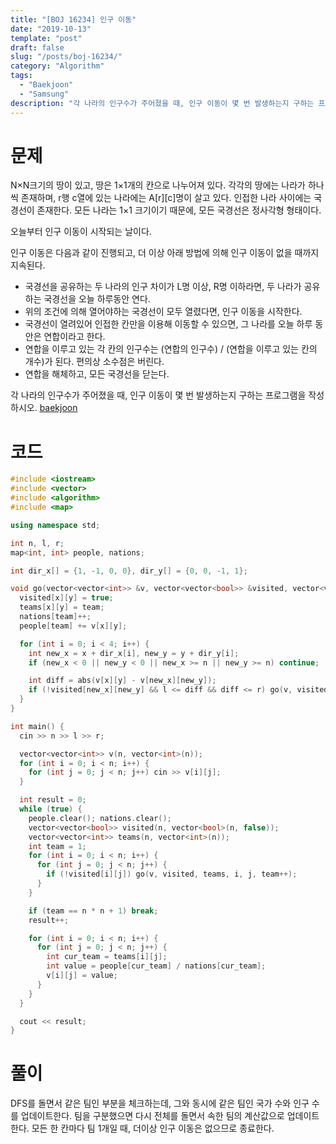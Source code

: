 ```yaml
---
title: "[BOJ 16234] 인구 이동"
date: "2019-10-13"
template: "post"
draft: false
slug: "/posts/boj-16234/"
category: "Algorithm"
tags:
  - "Baekjoon"
  - "Samsung"
description: "각 나라의 인구수가 주어졌을 때, 인구 이동이 몇 번 발생하는지 구하는 프로그램을 작성하시오."
---
```


# 문제

N×N크기의 땅이 있고, 땅은 1×1개의 칸으로 나누어져 있다. 각각의 땅에는 나라가 하나씩 존재하며, r행 c열에 있는 나라에는 A[r][c]명이 살고 있다. 인접한 나라 사이에는 국경선이 존재한다. 모든 나라는 1×1 크기이기 때문에, 모든 국경선은 정사각형 형태이다.

오늘부터 인구 이동이 시작되는 날이다.

인구 이동은 다음과 같이 진행되고, 더 이상 아래 방법에 의해 인구 이동이 없을 때까지 지속된다.

- 국경선을 공유하는 두 나라의 인구 차이가 L명 이상, R명 이하라면, 두 나라가 공유하는 국경선을 오늘 하루동안 연다.
- 위의 조건에 의해 열어야하는 국경선이 모두 열렸다면, 인구 이동을 시작한다.
- 국경선이 열려있어 인접한 칸만을 이용해 이동할 수 있으면, 그 나라를 오늘 하루 동안은 연합이라고 한다.
- 연합을 이루고 있는 각 칸의 인구수는 (연합의 인구수) / (연합을 이루고 있는 칸의 개수)가 된다. 편의상 소수점은 버린다.
- 연합을 해체하고, 모든 국경선을 닫는다.

각 나라의 인구수가 주어졌을 때, 인구 이동이 몇 번 발생하는지 구하는 프로그램을 작성하시오. [baekjoon](https://www.acmicpc.net/problem/16234)

# 코드

```c++
#include <iostream>
#include <vector>
#include <algorithm>
#include <map>

using namespace std;

int n, l, r;
map<int, int> people, nations;

int dir_x[] = {1, -1, 0, 0}, dir_y[] = {0, 0, -1, 1};

void go(vector<vector<int>> &v, vector<vector<bool>> &visited, vector<vector<int>> &teams, int x, int y, int team) {
  visited[x][y] = true;
  teams[x][y] = team;
  nations[team]++;
  people[team] += v[x][y];

  for (int i = 0; i < 4; i++) {
    int new_x = x + dir_x[i], new_y = y + dir_y[i];
    if (new_x < 0 || new_y < 0 || new_x >= n || new_y >= n) continue;

    int diff = abs(v[x][y] - v[new_x][new_y]);
    if (!visited[new_x][new_y] && l <= diff && diff <= r) go(v, visited, teams, new_x, new_y, team);
  }
}

int main() {
  cin >> n >> l >> r;

  vector<vector<int>> v(n, vector<int>(n));
  for (int i = 0; i < n; i++) {
    for (int j = 0; j < n; j++) cin >> v[i][j];
  }

  int result = 0;
  while (true) {
    people.clear(); nations.clear();
    vector<vector<bool>> visited(n, vector<bool>(n, false));
    vector<vector<int>> teams(n, vector<int>(n));
    int team = 1;
    for (int i = 0; i < n; i++) {
      for (int j = 0; j < n; j++) {
        if (!visited[i][j]) go(v, visited, teams, i, j, team++);
      }
    }

    if (team == n * n + 1) break;
    result++;

    for (int i = 0; i < n; i++) {
      for (int j = 0; j < n; j++) {
        int cur_team = teams[i][j];
        int value = people[cur_team] / nations[cur_team];
        v[i][j] = value;
      }
    }
  }

  cout << result;
}
```

# 풀이

DFS를 돌면서 같은 팀인 부분을 체크하는데, 그와 동시에 같은 팀인 국가 수와 인구 수를 업데이트한다. 팀을 구분했으면 다시 전체를 돌면서 속한 팀의 계산값으로 업데이트한다. 모든 한 칸마다 팀 1개일 때, 더이상 인구 이동은 없으므로 종료한다.
